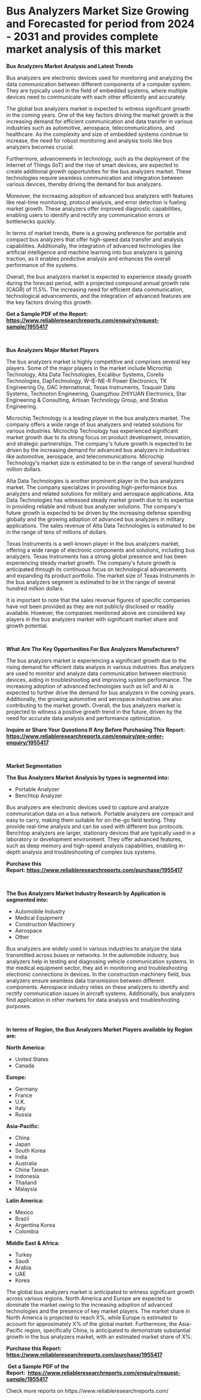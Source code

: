 <p><h1>Bus Analyzers Market Size Growing and Forecasted for period from 2024 - 2031 and provides complete market analysis of this market</h1></p><p><strong>Bus Analyzers Market Analysis and Latest Trends</strong></p>
<p><p>Bus analyzers are electronic devices used for monitoring and analyzing the data communication between different components of a computer system. They are typically used in the field of embedded systems, where multiple devices need to communicate with each other efficiently and accurately.</p><p>The global bus analyzers market is expected to witness significant growth in the coming years. One of the key factors driving the market growth is the increasing demand for efficient communication and data transfer in various industries such as automotive, aerospace, telecommunications, and healthcare. As the complexity and size of embedded systems continue to increase, the need for robust monitoring and analysis tools like bus analyzers becomes crucial.</p><p>Furthermore, advancements in technology, such as the deployment of the Internet of Things (IoT) and the rise of smart devices, are expected to create additional growth opportunities for the bus analyzers market. These technologies require seamless communication and integration between various devices, thereby driving the demand for bus analyzers.</p><p>Moreover, the increasing adoption of advanced bus analyzers with features like real-time monitoring, protocol analysis, and error detection is fueling market growth. These analyzers offer improved diagnostic capabilities, enabling users to identify and rectify any communication errors or bottlenecks quickly.</p><p>In terms of market trends, there is a growing preference for portable and compact bus analyzers that offer high-speed data transfer and analysis capabilities. Additionally, the integration of advanced technologies like artificial intelligence and machine learning into bus analyzers is gaining traction, as it enables predictive analysis and enhances the overall performance of the systems.</p><p>Overall, the bus analyzers market is expected to experience steady growth during the forecast period, with a projected compound annual growth rate (CAGR) of 11.5%. The increasing need for efficient data communication, technological advancements, and the integration of advanced features are the key factors driving this growth.</p></p>
<p><strong>Get a Sample PDF of the Report:&nbsp; <a href="https://www.reliableresearchreports.com/enquiry/request-sample/1955417">https://www.reliableresearchreports.com/enquiry/request-sample/1955417</a></strong></p>
<p>&nbsp;</p>
<p><strong>Bus Analyzers Major Market Players</strong></p>
<p><p>The bus analyzers market is highly competitive and comprises several key players. Some of the major players in the market include Microchip Technology, Alta Data Technologies, Excalibur Systems, Corelis Technologies, DapTechnology, W-IE-NE-R Power Electronics, TK Engineering Oy, DAC International, Texas Instruments, Traquair Data Systems, Technoton Engineering, Guangzhou ZHIYUAN Electronics, Star Engineering & Consulting, Artisan Technology Group, and Stratus Engineering.</p><p>Microchip Technology is a leading player in the bus analyzers market. The company offers a wide range of bus analyzers and related solutions for various industries. Microchip Technology has experienced significant market growth due to its strong focus on product development, innovation, and strategic partnerships. The company's future growth is expected to be driven by the increasing demand for advanced bus analyzers in industries like automotive, aerospace, and telecommunications. Microchip Technology's market size is estimated to be in the range of several hundred million dollars.</p><p>Alta Data Technologies is another prominent player in the bus analyzers market. The company specializes in providing high-performance bus analyzers and related solutions for military and aerospace applications. Alta Data Technologies has witnessed steady market growth due to its expertise in providing reliable and robust bus analyzer solutions. The company's future growth is expected to be driven by the increasing defense spending globally and the growing adoption of advanced bus analyzers in military applications. The sales revenue of Alta Data Technologies is estimated to be in the range of tens of millions of dollars.</p><p>Texas Instruments is a well-known player in the bus analyzers market, offering a wide range of electronic components and solutions, including bus analyzers. Texas Instruments has a strong global presence and has been experiencing steady market growth. The company's future growth is anticipated through its continuous focus on technological advancements and expanding its product portfolio. The market size of Texas Instruments in the bus analyzers segment is estimated to be in the range of several hundred million dollars.</p><p>It is important to note that the sales revenue figures of specific companies have not been provided as they are not publicly disclosed or readily available. However, the companies mentioned above are considered key players in the bus analyzers market with significant market share and growth potential.</p></p>
<p>&nbsp;</p>
<p><strong>What Are The Key Opportunities For Bus Analyzers Manufacturers?</strong></p>
<p><p>The bus analyzers market is experiencing a significant growth due to the rising demand for efficient data analysis in various industries. Bus analyzers are used to monitor and analyze data communication between electronic devices, aiding in troubleshooting and improving system performance. The increasing adoption of advanced technologies such as IoT and AI is expected to further drive the demand for bus analyzers in the coming years. Additionally, the growing automotive and aerospace industries are also contributing to the market growth. Overall, the bus analyzers market is projected to witness a positive growth trend in the future, driven by the need for accurate data analysis and performance optimization.</p></p>
<p><strong>Inquire or Share Your Questions If Any Before Purchasing This Report: <a href="https://www.reliableresearchreports.com/enquiry/pre-order-enquiry/1955417">https://www.reliableresearchreports.com/enquiry/pre-order-enquiry/1955417</a></strong></p>
<p>&nbsp;</p>
<p><strong>Market Segmentation</strong></p>
<p><strong>The Bus Analyzers Market Analysis by types is segmented into:</strong></p>
<p><ul><li>Portable Analyzer</li><li>Benchtop Analyzer</li></ul></p>
<p><p>Bus analyzers are electronic devices used to capture and analyze communication data on a bus network. Portable analyzers are compact and easy to carry, making them suitable for on-the-go field testing. They provide real-time analysis and can be used with different bus protocols. Benchtop analyzers are larger, stationary devices that are typically used in a laboratory or development environment. They offer advanced features, such as deep memory and high-speed analysis capabilities, enabling in-depth analysis and troubleshooting of complex bus systems.</p></p>
<p><strong>Purchase this Report:&nbsp;<a href="https://www.reliableresearchreports.com/purchase/1955417">https://www.reliableresearchreports.com/purchase/1955417</a></strong></p>
<p>&nbsp;</p>
<p><strong>The Bus Analyzers Market Industry Research by Application is segmented into:</strong></p>
<p><ul><li>Automobile Industry</li><li>Medical Equipment</li><li>Construction Machinery</li><li>Aerospace</li><li>Other</li></ul></p>
<p><p>Bus analyzers are widely used in various industries to analyze the data transmitted across buses or networks. In the automobile industry, bus analyzers help in testing and diagnosing vehicle communication systems. In the medical equipment sector, they aid in monitoring and troubleshooting electronic connections in devices. In the construction machinery field, bus analyzers ensure seamless data transmission between different components. Aerospace industry relies on these analyzers to identify and rectify communication issues in aircraft systems. Additionally, bus analyzers find application in other markets for data analysis and troubleshooting purposes.</p></p>
<p>&nbsp;</p>
<p><strong>In terms of Region, the Bus Analyzers Market Players available by Region are:</strong></p>
<p>
    <p> <strong> North America: </strong>
        <ul>
            <li>United States</li>
            <li>Canada</li>
        </ul>
        </p> 
    <p> <strong> Europe: </strong>
        <ul>
            <li>Germany</li>
            <li>France</li>
            <li>U.K.</li>
            <li>Italy</li>
            <li>Russia</li>
        </ul>
        </p> 
    <p> <strong> Asia-Pacific: </strong>
        <ul>
            <li>China</li>
            <li>Japan</li>
            <li>South Korea</li>
            <li>India</li>
            <li>Australia</li>
            <li>China Taiwan</li>
            <li>Indonesia</li>
            <li>Thailand</li>
            <li>Malaysia</li>
        </ul>
        </p> 
    <p> <strong> Latin America: </strong>
        <ul>
            <li>Mexico</li>
            <li>Brazil</li>
            <li>Argentina Korea</li>
            <li>Colombia</li>
        </ul>
        </p> 
    <p> <strong> Middle East & Africa: </strong>
        <ul>
            <li>Turkey</li>
            <li>Saudi</li>
            <li>Arabia</li>
            <li>UAE</li>
            <li>Korea</li>
        </ul>
    </p>
    </p>
<p><p>The global bus analyzers market is anticipated to witness significant growth across various regions. North America and Europe are expected to dominate the market owing to the increasing adoption of advanced technologies and the presence of key market players. The market share in North America is projected to reach X%, while Europe is estimated to account for approximately X% of the global market. Furthermore, the Asia-Pacific region, specifically China, is anticipated to demonstrate substantial growth in the bus analyzers market, with an estimated market share of X%.</p></p>
<p><strong>Purchase this Report: <a href="https://www.reliableresearchreports.com/purchase/1955417">https://www.reliableresearchreports.com/purchase/1955417</a></strong></p>
<p>&nbsp;<strong>Get a Sample PDF of the Report:&nbsp;&nbsp;<a href="https://www.reliableresearchreports.com/enquiry/request-sample/1955417">https://www.reliableresearchreports.com/enquiry/request-sample/1955417</a></strong></p>
<p><strong></strong></p>
<p>Check more reports on https://www.reliableresearchreports.com/</p>